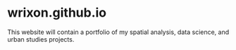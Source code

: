 # wrixon.github.io

This website will contain a portfolio of my spatial analysis, data science, and urban studies projects.